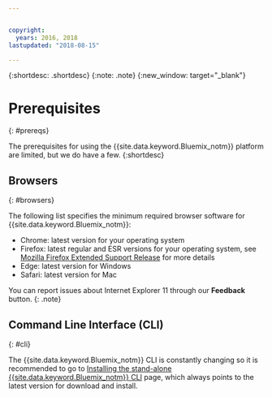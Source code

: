 ```yaml
---


copyright:
  years: 2016, 2018
lastupdated: "2018-08-15"

---
```


{:shortdesc: .shortdesc}
{:note: .note}
{:new_window: target="_blank"}

# Prerequisites
{: #prereqs}

The prerequisites for using the {{site.data.keyword.Bluemix_notm}} platform are limited, but we do have a few.
{:shortdesc}

## Browsers
{: #browsers}

The following list specifies the minimum required browser software for {{site.data.keyword.Bluemix_notm}}:

 * Chrome: latest version for your operating system
 * Firefox: latest regular and ESR versions for your operating system, see [Mozilla Firefox
Extended Support Release](https://www.mozilla.org/firefox/organizations/) for more details
 * Edge: latest version for Windows
 * Safari: latest version for Mac
 
 You can report issues about Internet Explorer 11 through our **Feedback** button.
 {: .note}

## Command Line Interface (CLI)
{: #cli}

The {{site.data.keyword.Bluemix_notm}} CLI is constantly changing so it is recommended to go to [Installing the stand-alone {{site.data.keyword.Bluemix_notm}} CLI](/docs/cli/reference/ibmcloud/download_cli.html) page, which always points to the latest version for download and install.

